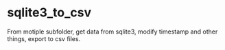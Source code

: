 sqlite3_to_csv
==============

From motiple subfolder, get data from sqlite3, modify timestamp and other things, export to csv files.
